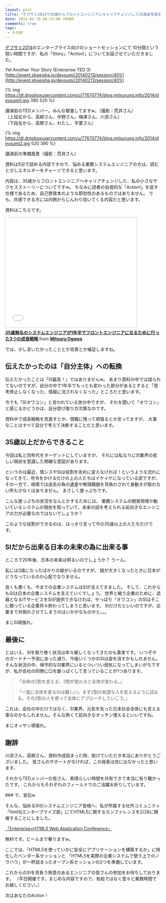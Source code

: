 ```yaml
---
layout: post
title: "デブサミ2014で35歳からフロントエンジニアにキャリアチェンジして35歳定年説を覆した話をしてきた"
date: 2014-02-16 00:13:00 +0900
comments: true
tags: 
 - その他
---
```


[デブサミ2014](http://event.shoeisha.jp/devsumi/20140213/)のエンタープライス向けのショートセッションにて
10分間という短い時間ですが、私の「Story」「Action!」についてお話させていただきました。

Yet Another Your Story (Enterprise TED 3)
[http://event.shoeisha.jp/devsumi/20140213/session/401/](http://event.shoeisha.jp/devsumi/20140213/session/401/)

<!-- more -->

{% img https://dl.dropboxusercontent.com/u/77670774/blog.mitsuruog.info/2014/devsumi1.jpg 390 520 %}

講演前のTEDメンバー。みんな緊張してますw。（撮影：荒井さん）  
（上段左から、高柳さん、中野さん、梅澤さん、川添さん）  
（下段左から、高野さん、わたし、平栗さん）  

{% img https://dl.dropboxusercontent.com/u/77670774/blog.mitsuruog.info/2014/devsumi2.jpg 520 390 %}

講演前の準備風景（撮影：荒井さん）

資料は5分で読める内容ですので、悩める業務システムエンジニアの方は、読むと少しエネルギーをチャージできると思います。

内容は、35歳からフロントエンジニアへキャリアチェンジした、私の小さなサクセスストーリーについてですw。
ちなみに読者の自発的な「Action!」を促す仕様であるため、自己啓発本のような即効性のあるものではありません。
でも、共感できる方には内側からじんわり効いてくる内容だと思います。

資料はこちらです。

<iframe src="//www.slideshare.net/slideshow/embed_code/31190170" width="425" height="355" frameborder="0" marginwidth="0" marginheight="0" scrolling="no" style="border:1px solid #CCC; border-width:1px; margin-bottom:5px; max-width: 100%;" allowfullscreen> </iframe> <div style="margin-bottom:5px"> <strong> <a href="//www.slideshare.net/mitsuruogawa33/35-31190170" title="35歳無名のシステムエンジニアが1年半でフロントエンジニアになるために行った3つの成長戦略" target="_blank">35歳無名のシステムエンジニアが1年半でフロントエンジニアになるために行った3つの成長戦略</a> </strong> from <strong><a href="//www.slideshare.net/mitsuruogawa33" target="_blank">Mitsuru Ogawa</a></strong> </div>

では、少し言いたかったこととか背景とか補足しますね。

## 伝えたかったのは「自分主体」への転換

伝えたかったことは「SI最高！」ではありませんw。
あまり資料の中では語られてないのですが、自分の中で1年半でもっとも変わった部分があるとすると「思考停止しなくなった、情報に流されなくなった」ところだと思います。

今でも「SIオワコン」と言われている世の中ですが、
それを聞いて「オワコン」と感じるかどうかは、自分受け取り方次第なのです。

資料中で成長戦略を見直すとか、現職に残って頑張るとか言ってますが、
大事なことはすべて自分で考えて決断することだと思います。

## 35歳以上だからできること

今回は私と同年代をターゲットにしていますが、
それには私なりにSI業界の悲しい現状を意識した明確な意図があります。

というのは最近、情シスやSIは役割を攻めに変えなければ！というような流れになってきて、号令をかけるだけの上の人たちはイケイケになっている訳ですが、
その一方で、現場では過去の負の遺産や無理難題を背負わされて身動きが取れない所も少なくはありません。
まさしく崖っぷちです。

こんな崖っぷちの状況をなんとかするためには、
業務システムの開発現場や動いているシステムの現状を知っていて、未来の話を考えられる前向きなエンジニアの力が必要なのではないでしょうか？

このような役割ができるのは、はっきり言って今の35歳以上の人たちだけです。

## SIだから出来る日本の未来の為に出来る事

ところで20年後、日本の未来は明るいのでしょうか？
うーん。

私には3歳になったばかりの娘がいるのですが、
娘が大きくなったときに日本がどうなっているのか心配でなりません。

良くも悪くも、今までの企業システムはSIが支えてきました。
そして、これからもSIは日本の企業システムを支えていくでしょう。
世界と戦う企業のために、武器となるITサービスをSIが提供できなければ、やっぱり「オワコン」のSIはそこに頼っている企業共々終わってしまうと思います。
SIだけだといいのですが、企業まで共倒れさせてしまうのはいかがなものかと。。。

まじSI頑張れ。

## 最後に

とはいえ、SIを取り巻く状況は年々厳しくなってきたのも事実です。
いつぞやのガードナー予測にあった通り、今後いくつかのSIは姿を消すかもしれません。
そんな状況の中、保守的なSI業界にいるとついつい弱気になってしまいがちですが、私が会社の同僚に口を酸っぱくして言っていることが1つあります。

> 「全体の2割を変える、2割が変わると全体が変わる。」

> 「一度に全体を変るのは難しい。まず2割の有望な人を変えるように試みる。その2割の人を使って全体にアプローチしていこう。」

これは、会社の中だけではなく、SI業界、元気を失った日本社会全体にも言える事なのかもしれません。そんな熱くて前向きなオッサン増えるといいですね。

まじオッサン頑張れ。

## 謝辞

川添さん、高柳さん、資料作成詰まった時、助けていただき本当にありがとうございました。
皆さんのサポートがなければ、この発表は世に出なかったと思います。

それからTEDメンバーの皆さん、素晴らしい時間を共有できて本当に有り難かったです。
これからもそれぞれのフィールドでのご活躍お祈りしています。

###️ で、宣伝w

そんな、悩めるSIのシステムエンジニア皆様へ、私が所属する社外コミュニティ「html5jエンタープライズ部」にてHTML5に関するカンファレンスを2/28に開催することにしました。

[「Enterprise×HTML5 Web Application Conference」](http://conference.html5biz.org/2014spring/)

無料です。ビールまで奢りますw。

ここでは、「HTML5を使っていかに安全にアプリケーションを構築するか」に特化したベンダー系セッションと
「HTML5を実際の企業システムで使う上でのノウハウ」が一杯詰まったオープン系セッションの2つを準備しています。

これからのSIを背負う熱意のあるエンジニアの皆さんの参加をお待ちしております。
（平日開催です。まじめな内容ですので、有給ではなく堂々と業務時間でお越しください。）

次はあなたのAction！